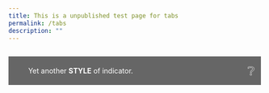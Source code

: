 ```yaml
---
title: This is a unpublished test page for tabs
permalink: /tabs
description: ""
---
```


<!--<html>
<head>
<meta charset="utf-8">
<title>Test Accordion</title>

<style>

input { display: none; }
input + label { display: inline-block }

input ~ .tab { display: none }
#tab1:checked ~ .tab.content1,
#tab2:checked ~ .tab.content2,
#tab3:checked ~ .tab.content3,
#tab4:checked ~ .tab.content4,
#tab5:checked ~ .tab.content5 { display: block; }

input + label {
  border: 1px solid #999;
  background: #EEE;
  padding: 4px 12px;
  border-radius: 4px 4px 0 0;
  position: relative;
  top: 1px;
}
input:checked + label {
  background: #FFF;
  border-bottom: 1px solid transparent;
}
input ~ .tab {
  border-top: 1px solid #999;
  padding: 12px;
		}
</style>
</head>
<body>
<input type="radio" name="tabs" id="tab1" checked />
<label for="tab1">Tab1</label>

<input type="radio" name="tabs" id="tab2" />
<label for="tab2">Tab2</label>

<input type="radio" name="tabs" id="tab3" />
<label for="tab3">Tab3</label>

<input type="radio" name="tabs" id="tab4" />
<label for="tab4">tab4</label>

<input type="radio" name="tabs" id="tab5" />
<label for="tab5">tab5</label>

<div class="tab content1">Tab1 Contents</div>
<div class="tab content2">Tab2 Contents</div>
<div class="tab content3">Tab3 Contents</div>
<div class="tab content4">Tab4 Contents</div>
<div class="tab content5">Tab5 Contents</div>
</body>
</html>

<html>
<head>
<style>
  .pushable {
    background: hsl(345deg, 100%, 76%);
    border-radius: 12px;
    border: none;
    padding: 0;
    cursor: pointer;
    outline-offset: 4px;
  }
  .front {
    display: block;
    padding: 12px 42px;
    border-radius: 12px;
    font-size: 1.25rem;
    background: hsl(345deg, 100%, 84%);
    color: white;
    transform: translateY(-6px);
  }

  .pushable:active .front {
    transform: translateY(-2px);
  }
</style>
	</head>
<body>	
<a href="/arriving/general-travel/fully-vaccinated"><button class="pushable">
  <span class="front">
	 <p style="font-size:20px; margin-top:10px; margin-bottom:0px; line-height:1.35; text-align:justify;"> <b>CLICK HERE for Travel Checklist for Fully Vaccinated Travellers</b></p>
  <ul style="list-style-type: disc; line-height:1.35; text-align:justify;">
	  <li style="line-height:1.35; font-size:20px;">Fully Vaccinated with WHO Emergency Use Listing Vaccines; or</li>
	   <li style="line-height:1.35; font-size:20px; text-align:justify;">Aged 12 and below regardless of vaccination status </li>
	  </ul>
	</span>
	</button></a>
</body>
</html>

 <p style="font-size:20px; margin-top:20px; margin-bottom:20px; line-height:1.35;"></p>

<html>
<head>
<style>
  .pushableT {
    background: hsl(205deg, 40%, 30%);
    border-radius: 12px;
    border: none;
    padding: 0;
    cursor: pointer;
    outline-offset: 4px;
  }
  .frontT {
    display: block;
    padding: 12px 42px;
    border-radius: 12px;
    font-size: 1.25rem;
    background: hsl(205deg, 40%, 20%);
    color: white;
    transform: translateY(-6px);
  }

  .pushableT:active .front {
    transform: translateY(-2px);
  }
</style>
	</head>
<body>	
<a href="/arriving/general-travel/non-fully-vaccinated"><button class="pushableT">
  <span class="frontT">
	 <p style="font-size:20px; margin-top:10px; margin-bottom:0px; line-height:1.35; text-align:justify;"> <b>CLICK HERE for Travel Checklist for Non-Fully Vaccinated Travellers</b></p>
  <ul style="list-style-type: disc; line-height:1.35; width:auto;">
	  <li style="line-height:1.35; font-size:20px; text-align:justify;">Aged 13 and above and not fully vaccinated with <br> WHO Emergency Use Listing Vaccines; or  </li>
	   <li style="line-height:1.35; font-size:20px; text-align:justify;">Certified medically ineligible for COVID-19 vaccinations </li>
	  </ul>
	</span>
	</button></a>
</body>
</html>-->

<html>
<head>
<meta charset="utf-8">
<title>Test Accordion</title>
<style>
/* # The Rotating Marker # */
details summary::-webkit-details-marker { display: none; }
summary::before {
  font-family: "Hiragino Mincho ProN", "Open Sans", sans-serif;
  content: "▶";
  position: absolute;
  top: 1rem;
  left: 0.8rem;
  transform: rotate(0);
  transform-origin: center;
  transition: 0.2s transform ease;
}
details[open] > summary:before {
  transform: rotate(90deg);
  transition: 0.45s transform ease;
}

/* # The Sliding Summary # */
details { overflow: hidden; }
details summary {
  position: relative;
  z-index: 10;
}
@keyframes details-show {
  from {
    margin-bottom: -80%;
    opacity: 0;
    transform: translateY(-100%);
  }
}
details > *:not(summary) {
  animation: details-show 500ms ease-in-out;
  position: relative;
  z-index: 1;
  transition: all 0.3s ease-in-out;
  color: transparent;
  overflow: hidden;
}
details[open] > *:not(summary) { color: inherit; }

/* # Style 2 # */
details.style2 summary::before {
  content: "×";
  color: #FFF;
  font-size: 2rem;
  line-height: 1rem;
  transform: rotate(-45deg);
  top: 1.2rem;
  left: 0.5rem;
}
details[open].style2 > summary:before {
  transform: rotate(90deg);
  color: #F00 !important;
  transition: color ease 2s, transform ease 1s;
}

/* # Style 3 # */
details.style3 summary::before {
  content: "›";
  font-size: 2.5rem;
  line-height: 1rem;
  top: 1.3rem;
  left: 0rem;
  margin: -0.5rem -0.5rem 0 0.5rem;
  transform-origin: bottom center;
  transition: margin linear 0.05s;
}
details.style3:hover > summary:before {
  color: #FFF;
}
details[open].style3 > summary:before {
  left: 0rem;
  color: #CCC;
  transform: rotate(90deg);
  margin-left: 0.4rem;
  transition: color ease 2s, transform ease 1s, margin ease 1s;
}
@supports (-webkit-touch-callout: none) {
  details.style3 summary::before { top: 1.6rem; }
  details[open].style3 > summary:before { top: 1.3rem; transition: all 0.8s; }
}

/* # Style 4 # */
details.style4 summary {
  padding-right: 2.2rem;
  padding-left: 1rem;
}
details.style4 summary::before {
  content: "×";
  color: #FFF;
  font-size: 2rem;
  line-height: 1rem;
  transform: rotate(-45deg);
  top: 1.2rem;
  left: unset;
  right: 0.6rem;
}
details[open].style4 > summary:before {
  transform: rotate(90deg);
  color: #F00 !important;
  transition: color ease 2s, transform ease 1s;
}

/* # Style 5 # */
details.style5 summary {
  padding-right: 2.2rem;
  padding-left: 1rem;
}
details.style5 summary::before {
  content: "🙈";
  font-size: 1.5rem;
  top: 0.5rem;
  left: unset;
  right: 0.5rem;
  transform: rotate(0);
}
details.style5:hover > summary::before {
  content: "🙊";
}
details[open].style5 > summary::before {
  content: "🐵";
  transform: rotate(0deg);
}
details[open].style5 > summary:hover::before {
  content: "🙉";
}
details .monkey-see { display: inline; }
details .monkey-hide { display: none; }
details[open] .monkey-see { display: none; }
details[open] .monkey-hide { display: inline; }

/* # Style 6 # */
details.style6 summary {
  padding-right: 2.2rem;
  padding-left: 1rem;
}
details.style6 summary::before {
  content: "❔";
  font-size: 1.5rem;
  top: 0.5rem;
  left: unset;
  right: 0.5rem;
  transform: rotate(0);
}
details.style6:hover > summary:before {
  content: "👁️‍🗨️";
}
details[open].style6 > summary:before {
  content: "❌";
  transform: rotate(0deg);
}

/* # Style 7 # */
details.style7 summary {
  padding-left: 3rem;
}
details[open].style7 summary,
details.style7:hover summary {
  background: #000;
  color: #CCC;
}
details[open].style7 summary strong,
details.style7:hover summary strong {
  color: #FDCE4C;
}
details.style7:hover summary strong { color: #ffdf87; }
details.style7 summary::before {
  content: "🌑";
  font-size: 1.5rem;
  top: 0.5rem;
  left: 0.5rem;
  transform: rotate(0);
}
details.style7:hover > summary::before {
  content: "🌕";
}
details[open].style7 > summary::before {
  content: "🌕";
  transform: rotate(0deg);
}
details[open].style7 > summary:hover::before {
  content: "🌕";
}
details .moon-new { display: inline; }
details .moon-full { display: none; }
details[open] .moon-new { display: none; }
details[open] .moon-full { display: inline; }
details.style7 .content { background: #DDD; }

/* # Just Some Pretty Styles # */
body { font-family: "Open Sans", sans-serif; padding-bottom: 400px; }
img { max-width: 100%; }
p { margin: 0; padding-bottom: 10px; }
p:last-child { padding: 0; }
details {
  max-width: 500px;
  box-sizing: border-box;
  margin-top: 5px;
  background: white;
}
summary {
  border: 4px solid transparent;
  outline: none;
  padding: 1rem;
  display: block;
  background: #666;
  color: white;
  padding-left: 2.2rem;
  position: relative;
  cursor: pointer;
}
details[open] summary,
summary:hover {
  color: #FFCA28;
  background: #444;
}
summary:hover strong,
details[open] summary strong,
summary:hover::before,
details[open] summary::before {
  color: #FFA128;
}
.content {
  padding: 10px;
  border: 2px solid #888;
  border-top: none;
}
</style>
</head>
	<body>
<details class="style6">
  <summary>Yet another <strong>STYLE</strong> of indicator.</summary>
  <div class="content">
    <p>
      Lorem, ipsum dolor sit amet consectetur adipisicing elit. Modi unde, ex rem voluptates autem aliquid veniam quis temporibus repudiandae illo, nostrum, pariatur quae! At animi modi dignissimos corrupti placeat voluptatum!
    </p>
    <img src="https://placebear.com/400/200" alt="">
    <p>
      Facilis ducimus iure officia quos possimus quaerat iusto, quas, laboriosam sapiente autem ab assumenda eligendi voluptatum nisi eius cumque, tempore reprehenderit optio placeat praesentium non sint repellendus consequuntur? Nihil, soluta.
    </p>
  </div>
</details>
</body>
</html>


